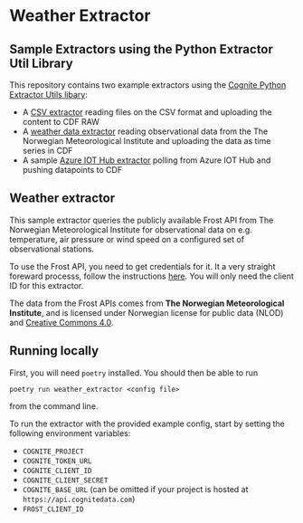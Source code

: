 Weather Extractor
=================

## Sample Extractors using the Python Extractor Util Library

This repository contains two example extractors using the [Cognite Python Extractor Utils
libary](https://github.com/cognitedata/python-extractor-utils):

 * A [CSV extractor](./csv-extractor) reading files on the CSV format and uploading the content to
   CDF RAW
 * A [weather data extractor](./weather-extractor) reading observational data from the The Norwegian
   Meteorological Institute and uploading the data as time series in CDF
 * A sample [Azure IOT Hub extractor](./azure-iot-hub-extractor) polling from Azure IOT Hub and pushing datapoints to CDF

## Weather extractor

This sample extractor queries the publicly available Frost API from The
Norwegian Meteorological Institute for observational data on e.g. temperature,
air pressure or wind speed on a configured set of observational stations.

To use the Frost API, you need to get credentials for it. It a very straight
foreward processs, follow the instructions
[here](https://frost.met.no/auth/requestCredentials.html). You will only need
the client ID for this extractor.

The data from the Frost APIs comes from **The Norwegian Meteorological
Institute**, and is licensed under Norwegian license for public data (NLOD) and
[Creative Commons 4.0](http://creativecommons.org/licenses/by/4.0/).


## Running locally

First, you will need `poetry` installed. You should then be able to run

```
poetry run weather_extractor <config file>
```

from the command line.

To run the extractor with the provided example config, start by setting the
following environment variables:

 * `COGNITE_PROJECT`
 * `COGNITE_TOKEN_URL`
 * `COGNITE_CLIENT_ID`
 * `COGNITE_CLIENT_SECRET`
 * `COGNITE_BASE_URL` (can be omitted if your project is hosted at
   `https://api.cognitedata.com`)
 * `FROST_CLIENT_ID`
